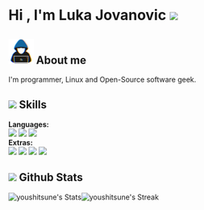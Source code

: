 ⠀ <h1><b>Hi , I'm Luka Jovanovic </b><img src="https://media.giphy.com/media/hvRJCLFzcasrR4ia7z/giphy.gif" width="35"></h1> 

 <h2><picture><img src = "https://github.com/0xAbdulKhalid/0xAbdulKhalid/raw/main/assets/mdImages/about_me.gif" width = 50px></picture> <b>About me</b></h2> 
I'm programmer, Linux and Open-Source software geek.

 <h2><img src="https://media2.giphy.com/media/QssGEmpkyEOhBCb7e1/giphy.gif?cid=ecf05e47a0n3gi1bfqntqmob8g9aid1oyj2wr3ds3mg700bl&rid=giphy.gif" width ="25"><b> Skills</b>
<br>
</h2>
<p>
<b>Languages:</b><br>
<img src="https://img.shields.io/badge/C%20-%232370ED.svg?style=for-the-badge&logo=c&logoColor=white">
<img src="https://img.shields.io/badge/Python%20-%2314354C.svg?style=for-the-badge&logo=python&logoColor=white">
<img src="https://img.shields.io/badge/C%23-%232370ED.svg?style=for-the-badge&logo=csharp&logoColor=white">
<br>   
<b>Extras:</b><br>
<img src="https://img.shields.io/badge/Linux-FCC624?style=for-the-badge&logo=linux&logoColor=black">
<img src="https://img.shields.io/badge/github-%23121011.svg?style=for-the-badge&logo=github&logoColor=white">
<img src="https://img.shields.io/badge/git-%23F05033.svg?style=for-the-badge&logo=git&logoColor=white">
<img src="https://img.shields.io/badge/Terminal-%23054020?style=for-the-badge&logo=gnu-bash&logoColor=white">
 
 <h2><img src="https://media.giphy.com/media/iY8CRBdQXODJSCERIr/giphy.gif" width="35"><b> Github Stats </b></h2> 
 

![youshitsune's Stats](https://github-readme-stats.vercel.app/api?username=youshitsune&theme=vue-dark&show_icons=true&hide_border=true&count_private=false)![youshitsune's Streak](https://github-readme-streak-stats.herokuapp.com/?user=youshitsune&theme=vue-dark&hide_border=true)<br>
